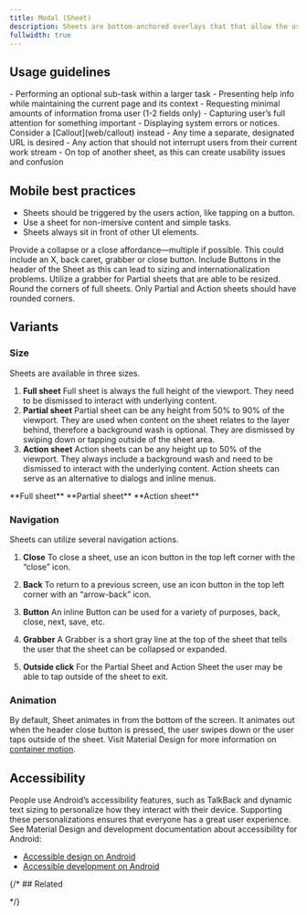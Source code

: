 ```yaml
---
title: Modal (Sheet)
description: Sheets are bottom-anchored overlays that that allow the user to easily return to the previous screen. They are meant for temporary focused tasks. Sheets are the mobile equivalent of the modal or overlay on web.
fullwidth: true
---
```


<ImgContainer src="https://i.pinimg.com/originals/41/a6/36/41a6369d262d24bf04d08ee32beef508.png" />

## Usage guidelines

<TwoCol>
  <Group>
    <Do title="When to use" />
      - Performing an optional sub-task within a larger task
      - Presenting help info while maintaining the current page and its context
      - Requesting minimal amounts of information froma user (1-2 fields only)
      - Capturing user’s full attention for something important
  </Group>
  <Group>
    <Dont title="When not to use" />
      - Displaying system errors or notices. Consider a [Callout](web/callout) instead
      - Any time a separate, designated URL is desired
      - Any action that should not interrupt users from their current work stream
      - On top of another sheet, as this can create usability issues and confusion
  </Group>
</TwoCol>

## Mobile best practices

- Sheets should be triggered by the users action, like tapping on a button.
- Use a sheet for non-imersive content and simple tasks.
- Sheets always sit in front of other UI elements.

<TwoCol>
  <Group>
    <ImgContainer src="https://i.pinimg.com/originals/84/d4/0d/84d40d290128608db361a276a586da87.png" alt="a partial sheet with a close button and a grabber to allow for multiple ways to close and collapse"/>
    <Do title="Do" />
    Provide a collapse or a close affordance&#151;multiple if possible. This could include an X, back caret, grabber or close button. 
  </Group>
  <Group>
    <ImgContainer src="https://i.pinimg.com/originals/5d/3a/20/5d3a20657045824cb4b7d89263b6ec30.png" alt="a partial sheet with a button in the top right corner of the header"/>
    <Dont title="Don't" />
    Include Buttons in the header of the Sheet as this can lead to sizing and internationalization problems. 
  </Group>
</TwoCol>

<TwoCol>
  <Group>
    <ImgContainer src="https://i.pinimg.com/originals/06/e9/6f/06e96f0193da3a32a25d7f1174d5dfa1.png" alt="a partial sheet with a grabber to help resize"/>
    <Do title="Do" />Utilize a grabber for Partial sheets that are able to be resized.
  </Group>
  <Group>
    <ImgContainer src="https://i.pinimg.com/originals/62/a4/fa/62a4fa0befb32c836519b6d9f1af5f28.png" alt="a full sheet with rounded corners"/>
    <Dont title="Don't" />
    Round the corners of full sheets. Only Partial and Action sheets should have rounded corners.
  </Group>
</TwoCol>

## Variants

### Size

Sheets are available in three sizes.

1. **Full sheet**
   Full sheet is always the full height of the viewport. They need to be dismissed to interact with underlying content.
2. **Partial sheet**
   Partial sheet can be any height from 50% to 90% of the viewport. They are used when content on the sheet relates to the layer behind, therefore a background wash is optional. They are dismissed by swiping down or tapping outside of the sheet area.
3. **Action sheet**
   Action sheets can be any height up to 50% of the viewport. They always include a background wash and need to be dismissed to interact with the underlying content. Action sheets can serve as an alternative to dialogs and inline menus.

<ThreeCol>
<Group>
<ImgContainer src="https://i.pinimg.com/originals/5a/47/1d/5a471d7d44d380915953f57777455c7d.png" />
**Full sheet**
</Group>

<Group>
<ImgContainer src="https://i.pinimg.com/originals/09/7a/72/097a72f92026753e50b29641eab975ff.png" />
**Partial sheet**
</Group>

<Group>
<ImgContainer src="https://i.pinimg.com/originals/df/d3/8f/dfd38f800948c6bc8f3cb5a53d575a87.png" />
**Action sheet**
</Group>
</ThreeCol>

### Navigation

Sheets can utilize several navigation actions.

1. **Close**
   To close a sheet, use an icon button in the top left corner with the “close” icon.
2. **Back**
   To return to a previous screen, use an icon button in the top left corner with an “arrow-back” icon.

3. **Button**
   An inline Button can be used for a variety of purposes, back, close, next, save, etc.

4. **Grabber**
   A Grabber is a short gray line at the top of the sheet that tells the user that the sheet can be collapsed or expanded.
5. **Outside click**
   For the Partial Sheet and Action Sheet the user may be able to tap outside of the sheet to exit.

### Animation

By default, Sheet animates in from the bottom of the screen. It animates out when the header close button is pressed, the user swipes down or the user taps outside of the sheet. Visit Material Design for more information on [container motion](https://material.io/design/motion/the-motion-system.html#container-transform).

## Accessibility

People use Android’s accessibility features, such as TalkBack and dynamic text sizing to personalize how they interact with their device. Supporting these personalizations ensures that everyone has a great user experience. See Material Design and development documentation about accessibility for Android:

- [Accessible design on Android](https://material.io/design/usability/accessibility.html#understanding-accessibility)
- [Accessible development on Android](hhttps://developer.android.com/guide/topics/ui/accessibility)

{/* ## Related

<ThreeCol>

<IllustrationCard
              title="Modal"
              description="A Modal displays content that requires user interaction."
              color="green-matchacado-50"
              image="avatar-group"
            />

<IllustrationCard
              title="Sheet"
              description="Sheets are surfaces that allow users to view optional information or complete sub-tasks in a workflow while keeping the context of the current page."
              color="green-matchacado-50"
              image="avatar-group"
            />
</ThreeCol> */}
